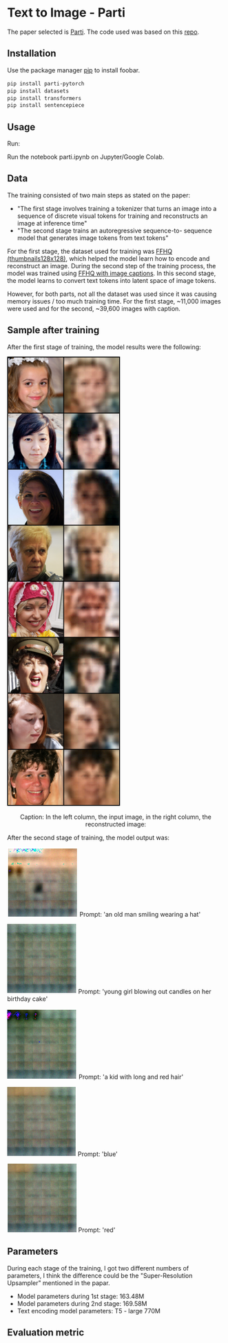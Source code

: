 # Text to Image - Parti

The paper selected is [Parti](https://arxiv.org/pdf/2206.10789v1.pdf). The code used was based on this [repo](https://github.com/lucidrains/parti-pytorch).

## Installation

Use the package manager [pip](https://pip.pypa.io/en/stable/) to install foobar.

```bash
pip install parti-pytorch
pip install datasets
pip install transformers
pip install sentencepiece
```

## Usage
Run:

Run the notebook parti.ipynb on Jupyter/Google Colab.

## Data

The training consisted of two main steps as stated on the paper:
- "The first stage
involves training a tokenizer that turns an image into a sequence of discrete visual tokens for training
and reconstructs an image at inference time"
- "The second stage trains an autoregressive sequence-to-
sequence model that generates image tokens from text tokens"

For the first stage, the dataset used for training was [FFHQ (thumbnails128x128)](https://github.com/NVlabs/ffhq-dataset), which helped the model learn how to encode and reconstruct an image. During the second step of the training process, the model was trained using [FFHQ with image captions](cr7Por/ffhq_controlnet_5_2_23). In this second stage, the model learns to convert text tokens into latent space of image tokens.

However, for both parts, not all the dataset was used since it was causing memory issues / too much training time. For the first stage, ~11,000 images were used and for the second, ~39,600 images with caption.

## Sample after training
After the first stage of training, the model results were the following:

<img src="images/1250.png" alt="Image" width="262" height="1042" />
</p>

<p align="center">
  Caption: In the left column, the input image, in the right column, the reconstructed image:
</p>

After the second stage of training, the model output was:

![Prompt: 'an old man smiling wearing a hat'](images/0.PNG)
Prompt: 'an old man smiling wearing a hat'

![Prompt: 'young girl blowing out candles on her birthday cake'](images/1.PNG)
Prompt: 'young girl blowing out candles on her birthday cake'

![Prompt: 'a kid with long and red hair'](images/2.PNG)
Prompt: 'a kid with long and red hair'

![Prompt: 'blue'](images/3.PNG)
Prompt: 'blue'

![Prompt: 'red'](images/4.PNG)
Prompt: 'red'

## Parameters
During each stage of the training, I got two different numbers of parameters, I think the difference could be the "Super-Resolution Upsampler" mentioned in the papar.
- Model parameters during 1st stage: 163.48M
- Model parameters during 2nd stage: 169.58M
- Text encoding model parameters: T5 - large 770M

## Evaluation metric

